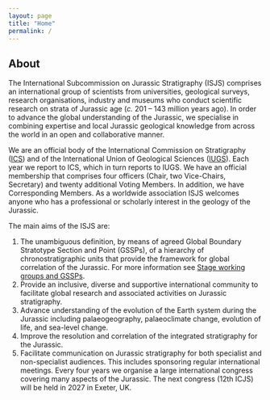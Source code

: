 ```yaml
---
layout: page
title: "Home"
permalink: /
---
```

## About
The International Subcommission on Jurassic Stratigraphy (ISJS) comprises an international group of scientists from universities, geological surveys, research organisations, industry and museums who conduct scientific research on strata of Jurassic age (*c.* 201 – 143 million years ago). In order to advance the global understanding of the Jurassic, we specialise in combining expertise and local Jurassic geological knowledge from across the world in an open and collaborative manner.

We are an official body of the International Commission on Stratigraphy ([ICS](https://stratigraphy.org)) and of the International Union of Geological Sciences ([IUGS](http://www.iugs.org/)). Each year we report to ICS, which in turn reports to IUGS. We have an official membership that comprises four officers (Chair, two Vice-Chairs, Secretary) and twenty additional Voting Members. In addition, we have Corresponding Members. As a worldwide association ISJS welcomes anyone who has a professional or scholarly interest in the geology of the Jurassic.   

The main aims of the ISJS are:

1.	The unambiguous definition, by means of agreed Global Boundary Stratotype Section and Point (GSSPs), of a hierarchy of chronostratigraphic units that provide the framework for global correlation of the Jurassic. For more information see [Stage working groups and GSSPs](our-work#stage-working-groups-and-gssps).
2.	Provide an inclusive, diverse and supportive international community to facilitate global research and associated activities on Jurassic stratigraphy. 
3.	Advance understanding of the evolution of the Earth system during the Jurassic including palaeogeography, palaeoclimate change, evolution of life, and sea-level change. 
4.	Improve the resolution and correlation of the integrated stratigraphy for the Jurassic.
5.	Facilitate communication on Jurassic stratigraphy for both specialist and non-specialist audiences. This includes sponsoring regular international meetings. Every four years we organise a large international congress covering many aspects of the Jurassic. The next congress (12th ICJS) will be held in 2027 in Exeter, UK.


